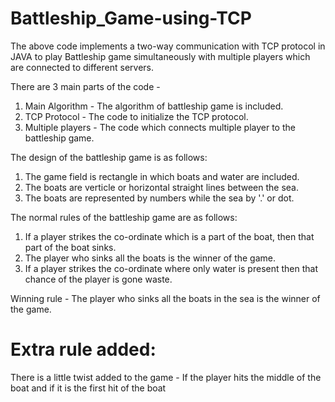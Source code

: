 # Battleship_Game-using-TCP

The above code implements a two-way communication with TCP protocol in JAVA to play Battleship game simultaneously with multiple players which are connected to different servers.

There are 3 main parts of the code - 
1. Main Algorithm - The algorithm of battleship game is included.
2. TCP Protocol - The code to initialize the TCP protocol.
3. Multiple players - The code which connects multiple player to the battleship game.

The design of the battleship game is as follows:
1. The game field is rectangle in which boats and water are included.
2. The boats are verticle or horizontal straight lines between the sea.
3. The boats are represented by numbers while the sea by '.' or dot.

The normal rules of the battleship game are as follows:
1. If a player strikes the co-ordinate which is a part of the boat, then that part of the boat sinks.
2. The player who sinks all the boats is the winner of the game. 
3. If a player strikes the co-ordinate where only water is present then that chance of the player is gone waste.

Winning rule - 
The player who sinks all the boats in the sea is the winner of the game.

# Extra rule added:
 There is a little twist added to the game - 
 If the player hits the middle of the boat and if it is the first hit of the boat
